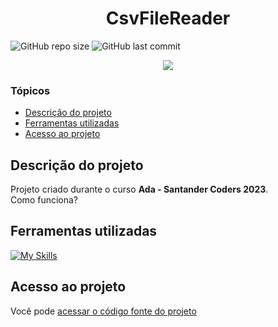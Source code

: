 
# <h1 align="center"> CsvFileReader </h1>
![GitHub repo size](https://img.shields.io/github/repo-size/PedroQueiroz1/CsvFileReader?style=plastic)
![GitHub last commit](https://img.shields.io/github/last-commit/PedroQueiroz1/CsvFileReader?style=plastic)

<p align="center">
   <img src="http://img.shields.io/static/v1?label=STATUS&message=EM%20DESENVOLVIMENTO&color=RED&style=for-the-badge" #vitrinedev/>
</p>

### Tópicos 

- [Descrição do projeto](#descrição-do-projeto)
- [Ferramentas utilizadas](#ferramentas-utilizadas)
- [Acesso ao projeto](#acesso-ao-projeto)

## Descrição do projeto 
<p align="justify">
 Projeto criado durante o curso <strong> Ada - Santander Coders 2023</strong>.
<br>
Como funciona?
<br>

## Ferramentas utilizadas
[![My Skills](https://skillicons.dev/icons?i=java)](https://skillicons.dev)

## Acesso ao projeto
Você pode [acessar o código fonte do projeto](https://github.com/PedroQueiroz1/CsvFileReader)
